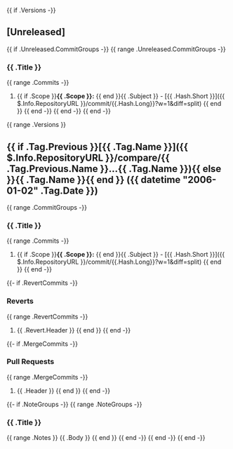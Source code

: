 {{ if .Versions -}}
<a name="unreleased"></a>
## [Unreleased]

{{ if .Unreleased.CommitGroups -}}
{{ range .Unreleased.CommitGroups -}}
### {{ .Title }}
{{ range .Commits -}}
1. {{ if .Scope }}**{{ .Scope }}:** {{ end }}{{ .Subject }} - [{{ .Hash.Short }}]({{ $.Info.RepositoryURL }}/commit/{{.Hash.Long}}?w=1&diff=split)
{{ end }}
{{ end -}}
{{ end -}}
{{ end -}}

{{ range .Versions }}
<a name="{{ .Tag.Name }}"></a>
## {{ if .Tag.Previous }}[{{ .Tag.Name }}]({{ $.Info.RepositoryURL }}/compare/{{ .Tag.Previous.Name }}...{{ .Tag.Name }}){{ else }}{{ .Tag.Name }}{{ end }} ({{ datetime "2006-01-02" .Tag.Date }})

{{ range .CommitGroups -}}
### {{ .Title }}

{{ range .Commits -}}
1. {{ if .Scope }}**{{ .Scope }}:** {{ end }}{{ .Subject }} - [{{ .Hash.Short }}]({{ $.Info.RepositoryURL }}/commit/{{.Hash.Long}}?w=1&diff=split)
{{ end }}
{{ end -}}

{{- if .RevertCommits -}}
### Reverts

{{ range .RevertCommits -}}
1. {{ .Revert.Header }}
{{ end }}
{{ end -}}

{{- if .MergeCommits -}}
### Pull Requests

{{ range .MergeCommits -}}
1. {{ .Header }}
{{ end }}
{{ end -}}

{{- if .NoteGroups -}}
{{ range .NoteGroups -}}
### {{ .Title }}

{{ range .Notes }}
{{ .Body }}
{{ end }}
{{ end -}}
{{ end -}}
{{ end -}}
